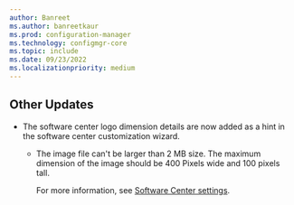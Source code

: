 ```yaml
---
author: Banreet
ms.author: banreetkaur
ms.prod: configuration-manager
ms.technology: configmgr-core
ms.topic: include
ms.date: 09/23/2022
ms.localizationpriority: medium
---
```


## <a name="bkmk_other-updates"></a> Other Updates

<!--14975011-->

- The software center logo dimension details are now added as a hint in the software center customization wizard. 
  - The image file can't be larger than 2 MB size. The maximum dimension of the image should be 400 Pixels wide and 100 pixels tall.
  
    For more information, see [Software Center settings](../../../clients/deploy/about-client-settings.md). 
